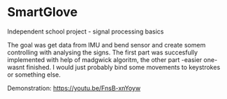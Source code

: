 # SmartGlove
Independent school project - signal processing basics

The goal was get data from IMU and bend sensor and create somem controlling with analysing the signs. The first part was succesfully implemented with help of madgwick algoritm, the other part -easier one- wasnt finished. I would just probably bind some movements to keystrokes or something else.

Demonstration:
https://youtu.be/FnsB-xnYoyw
